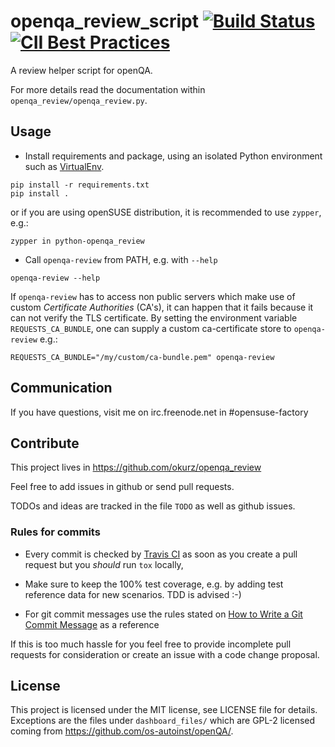 # openqa_review_script [![Build Status](https://travis-ci.org/okurz/openqa_review.svg?branch=master)](https://travis-ci.org/okurz/openqa_review) [![CII Best Practices](https://bestpractices.coreinfrastructure.org/projects/699/badge)](https://bestpractices.coreinfrastructure.org/projects/699)

A review helper script for openQA.

For more details read the documentation within `openqa_review/openqa_review.py`.

## Usage

* Install requirements and package, using an isolated Python environment
  such as [VirtualEnv](http://docs.python-guide.org/en/latest/dev/virtualenvs/).

```
pip install -r requirements.txt
pip install .
```

or if you are using openSUSE distribution, it is recommended to use `zypper`,
e.g.:

```
zypper in python-openqa_review
```

* Call `openqa-review` from PATH, e.g. with `--help`

```
openqa-review --help
```

If `openqa-review` has to access non public servers which make use of custom
*Certificate Authorities* (CA's), it can happen that it fails because it can
not verify the TLS certificate. By setting the environment variable
`REQUESTS_CA_BUNDLE`, one can supply a custom ca-certificate store to
`openqa-review` e.g.:

```
REQUESTS_CA_BUNDLE="/my/custom/ca-bundle.pem" openqa-review
```

## Communication

If you have questions, visit me on irc.freenode.net in #opensuse-factory


## Contribute

This project lives in https://github.com/okurz/openqa_review

Feel free to add issues in github or send pull requests.

TODOs and ideas are tracked in the file `TODO` as well as github issues.

### Rules for commits

* Every commit is checked by [Travis CI](https://travis-ci.org/travis) as soon as
  you create a pull request but you *should* run `tox` locally,

* Make sure to keep the 100% test coverage, e.g. by adding test reference data
  for new scenarios. TDD is advised :-)

* For git commit messages use the rules stated on
  [How to Write a Git Commit Message](http://chris.beams.io/posts/git-commit/) as
  a reference

If this is too much hassle for you feel free to provide incomplete pull
requests for consideration or create an issue with a code change proposal.

## License

This project is licensed under the MIT license, see LICENSE file for details.
Exceptions are the files under `dashboard_files/` which are GPL-2 licensed
coming from https://github.com/os-autoinst/openQA/.
